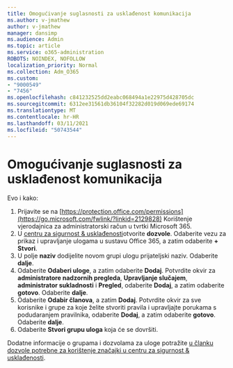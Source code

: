 ```yaml
---
title: Omogućivanje suglasnosti za usklađenost komunikacija
ms.author: v-jmathew
author: v-jmathew
manager: dansimp
ms.audience: Admin
ms.topic: article
ms.service: o365-administration
ROBOTS: NOINDEX, NOFOLLOW
localization_priority: Normal
ms.collection: Adm_O365
ms.custom:
- "9000549"
- "7456"
ms.openlocfilehash: c841232525dd2eabc068494a1e22975d428705dc
ms.sourcegitcommit: 6312ee31561db36104f32282d019d069ede69174
ms.translationtype: MT
ms.contentlocale: hr-HR
ms.lasthandoff: 03/11/2021
ms.locfileid: "50743544"
---
```

# <a name="enable-permissions-for-communication-compliance"></a>Omogućivanje suglasnosti za usklađenost komunikacija

Evo i kako:

1. Prijavite se na [https://protection.office.com/permissions](https://go.microsoft.com/fwlink/?linkid=2129828) Korištenje vjerodajnica za administratorski račun u tvrtki Microsoft 365.
2. U [centru za sigurnost & usklađenosti](https://go.microsoft.com/fwlink/?linkid=2101341)otvorite **dozvole**. Odaberite vezu za prikaz i upravljanje ulogama u sustavu Office 365, a zatim odaberite **\+ Stvori**.
3. U polje **naziv** dodijelite novom grupi ulogu prijateljski naziv. Odaberite **dalje**.
4. Odaberite **Odaberi uloge**, a zatim odaberite **Dodaj**. Potvrdite okvir za **administratore nadzornih pregleda**, **Upravljanje slučajem**, **administrator sukladnosti** i **Pregled**, odaberite **Dodaj**, a zatim odaberite **gotovo**. Odaberite **dalje**.
5. Odaberite **Odabir članova**, a zatim **Dodaj**. Potvrdite okvir za sve korisnike i grupe za koje želite stvoriti pravila i upravljajte porukama s podudaranjem pravilnika, odaberite **Dodaj**, a zatim odaberite **gotovo**. Odaberite **dalje**.
6. Odaberite **Stvori grupu uloga** koja će se dovršiti.

Dodatne informacije o grupama i dozvolama za uloge potražite [u članku dozvole potrebne za korištenje značajki u centru za sigurnost & usklađenosti](https://go.microsoft.com/fwlink/?linkid=2114184).
